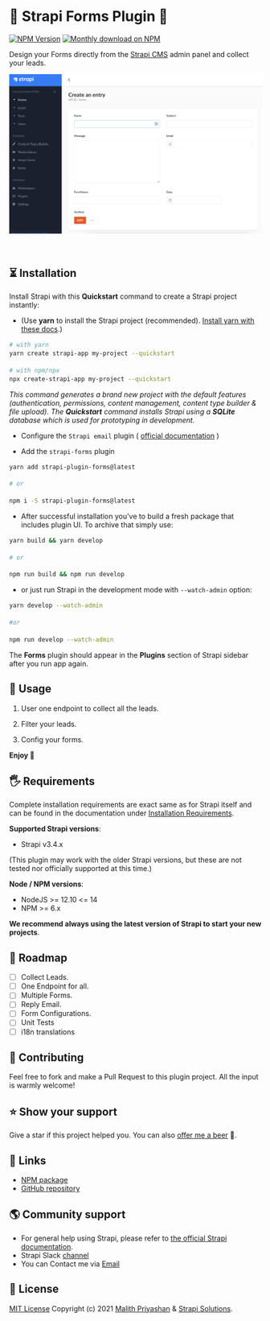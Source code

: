 # 📝 Strapi Forms Plugin 📝

<p align="left">
  <a href="https://www.npmjs.com/package/strapi-plugin-forms">
    <img src="https://img.shields.io/npm/v/strapi-plugin-forms.svg?style=plastic" alt="NPM Version" /></a>
  <a href="https://www.npmjs.com/package/strapi-plugin-forms">
    <img src="https://img.shields.io/npm/dt/strapi-plugin-forms.svg?style=plastic" alt="Monthly download on NPM" /></a> 
</p>

Design your Forms directly from the [Strapi CMS](https://github.com/strapi/strapi) admin panel and collect your leads.

<img src="https://raw.githubusercontent.com/malithmcr/strapi-plugin-forms/master/public/assets/screenshot.png" alt="Forms screenshot" />


&nbsp;

## ⏳ Installation

Install Strapi with this **Quickstart** command to create a Strapi project instantly:

- (Use **yarn** to install the Strapi project (recommended). [Install yarn with these docs](https://yarnpkg.com/lang/en/docs/install/).)

```bash
# with yarn
yarn create strapi-app my-project --quickstart

# with npm/npx
npx create-strapi-app my-project --quickstart
```

_This command generates a brand new project with the default features (authentication, permissions, content management, content type builder & file upload). The **Quickstart** command installs Strapi using a **SQLite** database which is used for prototyping in development._

- Configure the `Strapi email` plugin ( [official documentation](https://strapi.io/documentation/developer-docs/latest/plugins/email.html#configure-the-plugin) )

- Add the `strapi-forms` plugin

```bash
yarn add strapi-plugin-forms@latest

# or

npm i -S strapi-plugin-forms@latest
```

- After successful installation you've to build a fresh package that includes plugin UI. To archive that simply use:

```bash
yarn build && yarn develop

# or

npm run build && npm run develop
```

- or just run Strapi in the development mode with `--watch-admin` option:

```bash
yarn develop --watch-admin

#or

npm run develop --watch-admin
```

The **Forms** plugin should appear in the **Plugins** section of Strapi sidebar after you run app again.

## 🥷 Usage

1. User one endpoint to collect all the leads.

2. Filter your leads.

3. Config your forms.

**Enjoy 🎉**

## 🖐 Requirements

Complete installation requirements are exact same as for Strapi itself and can be found in the documentation under <a href="https://strapi.io/documentation/v3.x/installation/cli.html#step-1-make-sure-requirements-are-met">Installation Requirements</a>.

**Supported Strapi versions**:

- Strapi v3.4.x

(This plugin may work with the older Strapi versions, but these are not tested nor officially supported at this time.)

**Node / NPM versions**:

- NodeJS >= 12.10 <= 14
- NPM >= 6.x

**We recommend always using the latest version of Strapi to start your new projects**.

## 🚧 Roadmap

- [ ] Collect Leads.
- [ ] One Endpoint for all.
- [ ] Multiple Forms.
- [ ] Reply Email.
- [ ] Form Configurations.
- [ ] Unit Tests
- [ ] i18n translations

## 🤝 Contributing

Feel free to fork and make a Pull Request to this plugin project. All the input is warmly welcome!

## ⭐️ Show your support

Give a star if this project helped you.
You can also [offer me a beer](https://www.paypal.me/malithmcr/10) 🍻.

## 🔗 Links

- [NPM package](https://www.npmjs.com/package/strapi-plugin-forms)
- [GitHub repository](https://github.com/malithmcr/strapi-plugin-forms)

## 🌎 Community support

- For general help using Strapi, please refer to [the official Strapi documentation](https://strapi.io/documentation/).
- Strapi Slack [channel](https://slack.strapi.io/)
- You can Contact me via [Email](malithcode@gmail.com)

## 📝 License

[MIT License](LICENSE.md) Copyright (c) 2021 [Malith Priyashan](https://craftcode.design/) &amp; [Strapi Solutions](https://strapi.io/).

